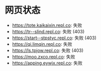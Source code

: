 # 网页状态
- https://tote.kaikaixin.repl.co: 失败
- https://tr--slind.repl.co: 失败 (403)
- https://start--stpstyc.repl.co: 失败 (403)
- https://qi.limqin.repl.co: 失败
- https://ls.tpjow.repl.co: 失败 (403)
- https://moo.zxco.repl.co: 失败
- https://apping.eywjx.repl.co: 失败
